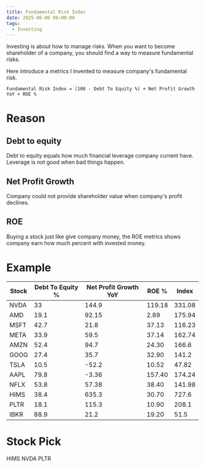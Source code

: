 ```yaml
---
title: Fundamental Risk Index
date: 2025-06-06 06:00:00
tags:
  - Investing
---
```


Investing is about how to manage risks. When you want to become shareholder of a company, you should find a way to measure fundamental risks.

Here introduce a metrics I invented to measure company's fundamental risk.

```
Fundamental Risk Index = (100 - Debt To Equity %) + Net Profit Growth YoY + ROE %
```

# Reason

## Debt to equity

Debt to equity equals how much financial leverage company current have. Leverage is not good when bad things happen.

## Net Profit Growth

Company could not provide shareholder value when company's profit declines.

## ROE

Buying a stock just like give company money, the ROE metrics shows company earn how much percent with invested money.

# Example

| Stock | Debt To Equity % | Net Profit Growth YoY | ROE %  | Index  |
| ----- | ---------------- | --------------------- | ------ | ------ |
| NVDA  | 33               | 144.9                 | 119.18 | 331.08 |
| AMD   | 19.1             | 92.15                 | 2.89   | 175.94 |
| MSFT  | 42.7             | 21.8                  | 37.13  | 116.23 |
| META  | 33.9             | 59.5                  | 37.14  | 162.74 |
| AMZN  | 52.4             | 94.7                  | 24.30  | 166.6  |
| GOOG  | 27.4             | 35.7                  | 32.90  | 141.2  |
| TSLA  | 10.5             | \-52.2                | 10.52  | 47.82  |
| AAPL  | 79.8             | \-3.36                | 157.40 | 174.24 |
| NFLX  | 53.8             | 57.38                 | 38.40  | 141.98 |
| HIMS  | 38.4             | 635.3                 | 30.70  | 727.6  |
| PLTR  | 18.1             | 115.3                 | 10.90  | 208.1  |
| IBKR  | 88.9             | 21.2                  | 19.20  | 51.5   |

# Stock Pick

HIMS NVDA PLTR
